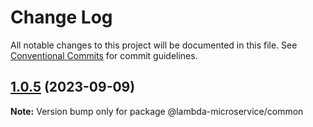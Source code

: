 # Change Log

All notable changes to this project will be documented in this file.
See [Conventional Commits](https://conventionalcommits.org) for commit guidelines.

## [1.0.5](https://github.com/ninjasujan/aws-lambda-microservice/compare/v1.0.4...v1.0.5) (2023-09-09)

**Note:** Version bump only for package @lambda-microservice/common
